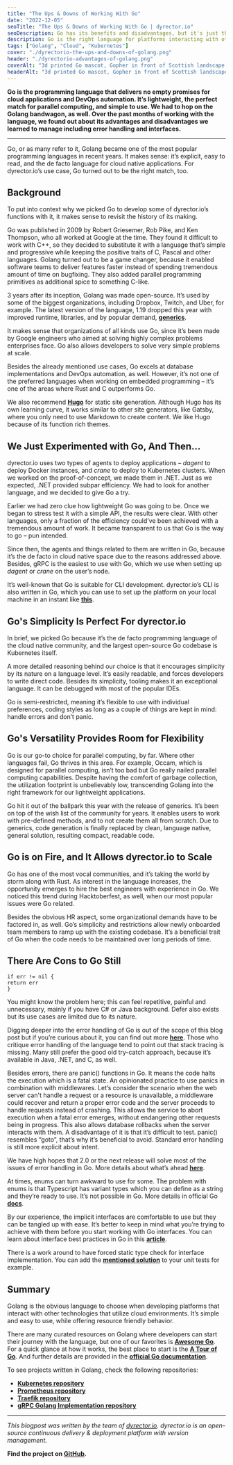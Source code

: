 ```yaml
---
title: "The Ups & Downs of Working With Go"
date: "2022-12-05"
seoTitle: "The Ups & Downs of Working With Go | dyrector.io"
seoDescription: Go has its benefits and disadvantages, but it's just the right programming language for dyrector.io. Here's what we learned about error handling & interfaces.
description: Go is the right language for platforms interacting with other cloud technologies, such as dyrector.io. Find out what we've learned about error handling and other areas of the programming language on the rise.
tags: ["Golang", "Cloud", "Kubernetes"]
cover: "./dyrectorio-the-ups-and-downs-of-golang.png"
header: "./dyrectorio-advantages-of-golang.png"
coverAlt: "3d printed Go mascot, Gopher in front of Scottish landscape. Above it the title says: The Ups & Downs of Working With Go. Under that it says: Go is the programming language that delivers no empty promises for cloud applications and DevOps automation. It’s lightweight, the perfect match for parallel computing, and simple to use. We had to hop on the Golang bandwagon, as well."
headerAlt: "3d printed Go mascot, Gopher in front of Scottish landscape. Above it the title says: The Ups & Downs of Working With Go."
---
```


**Go is the programming language that delivers no empty promises for cloud applications and DevOps automation. It’s lightweight, the perfect match for parallel computing, and simple to use. We had to hop on the Golang bandwagon, as well. Over the past months of working with the language, we found out about its advantages and disadvantages we learned to manage including error handling and interfaces.**

---

Go, or as many refer to it, Golang became one of the most popular programming languages in recent years. It makes sense: it’s explicit, easy to read, and the de facto language for cloud native applications. For dyrector.io’s use case, Go turned out to be the right match, too.

## Background

To put into context why we picked Go to develop some of dyrector.io’s functions with it, it makes sense to revisit the history of its making.

Go was published in 2009 by Robert Griesemer, Rob Pike, and Ken Thompson, who all worked at Google at the time. They found it difficult to work with C++, so they decided to substitute it with a language that’s simple and progressive while keeping the positive traits of C, Pascal and other languages. Golang turned out to be a game changer, because it enabled software teams to deliver features faster instead of spending tremendous amount of time on bugfixing. They also added parallel programming primitives as additional spice to something C-like.

3 years after its inception, Golang was made open-source. It’s used by some of the biggest organizations, including Dropbox, Twitch, and Uber, for example. The latest version of the language, 1.19 dropped this year with improved runtime, libraries, and by popular demand, **[generics](https://go.dev/doc/tutorial/generics)**.

It makes sense that organizations of all kinds use Go, since it’s been made by Google engineers who aimed at solving highly complex problems enterprises face. Go also allows developers to solve very simple problems at scale.

Besides the already mentioned use cases, Go excels at database implementations and DevOps automation, as well. However, it’s not one of the preferred languages when working on embedded programming – it’s one of the areas where Rust and C outperforms Go.

We also recommend **[Hugo](https://gohugo.io/)** for static site generation. Although Hugo has its own learning curve, it works similar to other site generators, like Gatsby, where you only need to use Markdown to create content. We like Hugo because of its function rich themes.

## We Just Experimented with Go, And Then...

dyrector.io uses two types of agents to deploy applications – _dagent_ to deploy Docker instances, and _crane_ to deploy to Kubernetes clusters. When we worked on the proof-of-concept, we made them in .NET. Just as we expected, .NET provided subpar efficiency. We had to look for another language, and we decided to give Go a try.

Earlier we had zero clue how lightweight Go was going to be. Once we began to stress test it with a simple API, the results were clear. With other languages, only a fraction of the efficiency could’ve been achieved with a tremendous amount of work. It became transparent to us that Go is the way to go – pun intended.

Since then, the agents and things related to them are written in Go, because it’s the de facto in cloud native space due to the reasons addressed above. Besides, gRPC is the easiest to use with Go, which we use when setting up _dagent_ or _crane_ on the user’s node.

It’s well-known that Go is suitable for CLI development. dyrector.io’s CLI is also written in Go, which you can use to set up the platform on your local machine in an instant like **[this](https://docs.dyrector.io/get-started/cli)**.

## Go's Simplicity Is Perfect For dyrector.io

In brief, we picked Go because it’s the de facto programming language of the cloud native community, and the largest open-source Go codebase is Kubernetes itself.

A more detailed reasoning behind our choice is that it encourages simplicity by its nature on a language level. It’s easily readable, and forces developers to write direct code. Besides its simplicity, tooling makes it an exceptional language. It can be debugged with most of the popular IDEs.

Go is semi-restricted, meaning it’s flexible to use with individual preferences, coding styles as long as a couple of things are kept in mind: handle errors and don’t panic.

## Go's Versatility Provides Room for Flexibility

Go is our go-to choice for parallel computing, by far. Where other languages fail, Go thrives in this area. For example, Occam, which is designed for parallel computing, isn’t too bad but Go really nailed parallel computing capabilities. Despite having the comfort of garbage collection, the utilization footprint is unbelievably low, transcending Golang into the right framework for our lightweight applications.

Go hit it out of the ballpark this year with the release of generics. It’s been on top of the wish list of the community for years. It enables users to work with pre-defined methods, and to not create them all from scratch. Due to generics, code generation is finally replaced by clean, language native, general solution, resulting compact, readable code.

## Go is on Fire, and It Allows dyrector.io to Scale

Go has one of the most vocal communities, and it’s taking the world by storm along with Rust. As interest in the language increases, the opportunity emerges to hire the best engineers with experience in Go. We noticed this trend during Hacktoberfest, as well, when our most popular issues were Go related.

Besides the obvious HR aspect, some organizational demands have to be factored in, as well. Go’s simplicity and restrictions allow newly onboarded team members to ramp up with the existing codebase. It’s a beneficial trait of Go when the code needs to be maintained over long periods of time.

## There Are Cons to Go Still

```golang
if err != nil {
return err
}
```

You might know the problem here; this can feel repetitive, painful and unnecessary, mainly if you have C# or Java background. Defer also exists but its use cases are limited due to its nature.

Digging deeper into the error handling of Go is out of the scope of this blog post but if you’re curious about it, you can find out more **[here](https://golangbot.com/error-handling/)**. Those who critique error handling of the language tend to point out that stack tracing is missing. Many still prefer the good old try-catch approach, because it’s available in Java, .NET, and C, as well.

Besides errors, there are panic() functions in Go. It means the code halts the execution which is a fatal state. An opinionated practice to use panics in combination with middlewares. Let’s consider the scenario when the web server can't handle a request or a resource is unavailable, a middleware could recover and return a proper error code and the server proceeds to handle requests instead of crashing. This allows the service to abort execution when a fatal error emerges, without endangering other requests being in progress. This also allows database rollbacks when the server interacts with them. A disadvantage of it is that it’s difficult to test. panic() resembles “goto”, that’s why it’s beneficial to avoid. Standard error handling is still more explicit about intent.

We have high hopes that 2.0 or the next release will solve most of the issues of error handling in Go. More details about what’s ahead **[here](https://go.googlesource.com/proposal/+/master/design/go2draft.md)**.

At times, enums can turn awkward to use for some. The problem with enums is that Typescript has variant types which you can define as a string and they’re ready to use. It’s not possible in Go. More details in official Go **[docs](https://go.dev/doc/faq#variant_types)**.

By our experience, the implicit interfaces are comfortable to use but they can be tangled up with ease. It’s better to keep in mind what you’re trying to achieve with them before you start working with Go interfaces. You can learn about interface best practices in Go in this **[article](https://climbtheladder.com/10-golang-interfaces-best-practices/)**.

There is a work around to have forced static type check for interface implementation. You can add the **[mentioned solution](https://go.dev/doc/faq#guarantee_satisfies_interface)** to your unit tests for example.

## Summary

Golang is the obvious language to choose when developing platforms that interact with other technologies that utilize cloud environments. It’s simple and easy to use, while offering resource friendly behavior.

There are many curated resources on Golang where developers can start their journey with the language, but one of our favorites is **[Awesome Go](https://github.com/avelino/awesome-go)**. For a quick glance at how it works, the best place to start is the **[A Tour of Go](https://go.dev/tour/)**. And further details are provided in the **[official Go documentation](https://go.dev/doc/)**.

To see projects written in Golang, check the following repositories:
- **[Kubernetes repository](https://github.com/kubernetes/kubernetes)**
- **[Prometheus repository](https://github.com/prometheus/prometheus)**
- **[Traefik repository](https://github.com/traefik/traefik)**
- **[gRPC Golang Implementation repository](https://github.com/grpc/grpc-go)**

---

_This blogpost was written by the team of [dyrector.io](https://dyrectorio.com). dyrector.io is an open-source continuous delivery & deployment platform with version management._

**Find the project on [GitHub](https://github.com/dyrector-io/dyrectorio/).**
